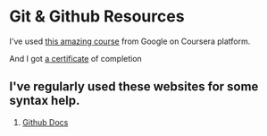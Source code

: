 # Git & Github Resources

I've used <a href="https://www.coursera.org/learn/introduction-git-github">this amazing course</a> from Google on Coursera platform.<br>

And I got <a href="https://www.coursera.org/account/accomplishments/certificate/LGFNC84W2EEL">a certificate</a> of completion


## I've regularly used these websites for some syntax help.

1. [Github Docs](https://docs.github.com/en/get-started/importing-your-projects-to-github/importing-source-code-to-github/adding-locally-hosted-code-to-github)



